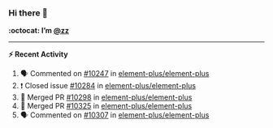 ### Hi there 👋

**:octocat: I’m [@zz](https://github.com/holazz)**

---

**:zap: Recent Activity**

<!--START_SECTION:activity-->
1. 🗣 Commented on [#10247](https://github.com/element-plus/element-plus/issues/10247) in [element-plus/element-plus](https://github.com/element-plus/element-plus)
2. ❗️ Closed issue [#10284](https://github.com/element-plus/element-plus/issues/10284) in [element-plus/element-plus](https://github.com/element-plus/element-plus)
3. 🎉 Merged PR [#10298](https://github.com/element-plus/element-plus/pull/10298) in [element-plus/element-plus](https://github.com/element-plus/element-plus)
4. 🎉 Merged PR [#10325](https://github.com/element-plus/element-plus/pull/10325) in [element-plus/element-plus](https://github.com/element-plus/element-plus)
5. 🗣 Commented on [#10307](https://github.com/element-plus/element-plus/issues/10307) in [element-plus/element-plus](https://github.com/element-plus/element-plus)
<!--END_SECTION:activity-->

